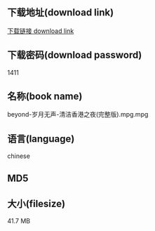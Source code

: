 ## 下载地址(download link)
[下载链接 download link](https://voluble-croquembouche-d321dc.netlify.app/?s=beyond-%E5%B2%81%E6%9C%88%E6%97%A0%E5%A3%B0-%E6%B8%85%E6%B4%81%E9%A6%99%E6%B8%AF%E4%B9%8B%E5%A4%9C%28%E5%AE%8C%E6%95%B4%E7%89%88%29.mpg)

## 下载密码(download password)
1411

## 名称(book name)
beyond-岁月无声-清洁香港之夜(完整版).mpg.mpg

## 语言(language)
chinese

## MD5


## 大小(filesize)
41.7 MB
